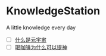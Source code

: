 # KnowledgeStation
A little knowledge every day
- [ ] [什么是元宇宙](./什么是元宇宙.md)
- [ ] [喝咖啡为什么可以提神](./喝咖啡为什么可以提神.md)
